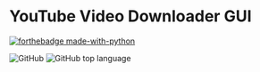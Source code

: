 # YouTube Video Downloader GUI

[![forthebadge made-with-python](http://ForTheBadge.com/images/badges/made-with-python.svg)](https://www.python.org/)

![GitHub](https://img.shields.io/github/license/HirushaPramuditha/YouTube-Video-Downloader)
![GitHub top language](https://img.shields.io/github/languages/top/HirushaPramuditha/YouTube-Video-Downloader)
